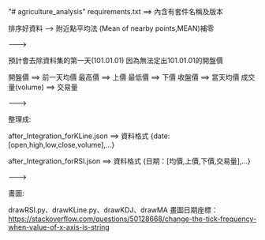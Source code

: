 "# agriculture_analysis" 
requirements.txt ==> 內含有套件名稱及版本

排序好資料 --> 附近點平均法 (Mean of nearby points,MEAN)補零

--->

預計會去除資料集的第一天(101.01.01) 因為無法定出101.01.01的開盤價

開盤價 ==> 前一天均價 最高價 ==> 上價 最低價 ==> 下價 收盤價 ==> 當天均價 成交量(volume) ==> 交易量

--->

整理成:

after_Integration_forKLine.json ==> 資料格式 {date:[open,high,low,close,volume],...}

after_Integration_forRSI.json ==> 資料格式 {日期：[均價,上價,下價,交易量],...}

--->

畫圖:

drawRSI.py、drawKLine.py、drawKDJ、drawMA 畫圖日期座標：https://stackoverflow.com/questions/50128668/change-the-tick-frequency-when-value-of-x-axis-is-string